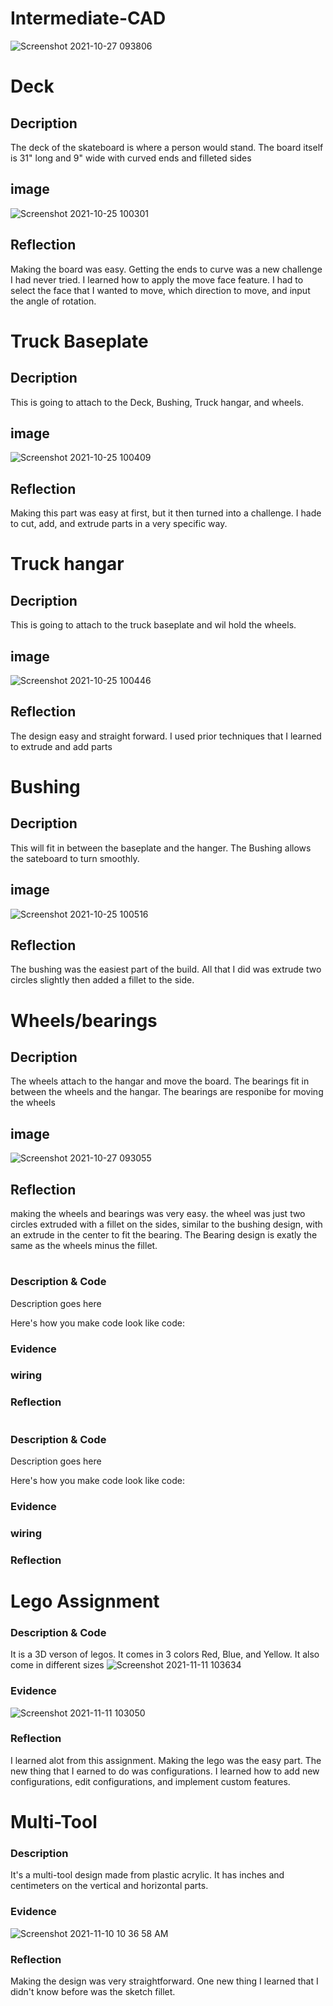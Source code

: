 # Intermediate-CAD
 
 ![Screenshot 2021-10-27 093806](https://user-images.githubusercontent.com/71407132/139076972-ab7bfa57-ce90-43aa-94ad-0c6ceae02f02.png)

 
# Deck

## Decription

The deck of the skateboard is where a person would stand. The board itself is 31" long and 9" wide with curved ends and filleted sides 


## image
 ![Screenshot 2021-10-25 100301](https://user-images.githubusercontent.com/71407132/138710134-f1c2c5a6-f5a9-4212-a62a-0aa68107bee0.png)
## Reflection
Making the board was easy. Getting the ends to curve was a new challenge I had never tried. I learned how to apply the move face feature. I had to select the face that I wanted to move, which direction to move, and input the angle of rotation.

# Truck Baseplate

## Decription
This is going to attach to the Deck, Bushing, Truck hangar, and wheels.

## image
![Screenshot 2021-10-25 100409](https://user-images.githubusercontent.com/71407132/138710343-8c06ab50-40f3-4907-8bbb-97f4c24b43c1.png)

## Reflection
Making this part was easy at first, but it then turned into a challenge. I hade to cut, add, and extrude parts in a very specific way.

# Truck hangar

## Decription
This is going to attach to the truck baseplate and wil hold the wheels. 
## image
![Screenshot 2021-10-25 100446](https://user-images.githubusercontent.com/71407132/138710420-cfcb6105-15d3-49da-a78c-d47ffad57cd9.png)

## Reflection
The design easy and straight forward. I used prior techniques that I learned to extrude and add parts
# Bushing

## Decription
This will fit in between the baseplate and the hanger. The Bushing allows the sateboard to turn smoothly.
## image
![Screenshot 2021-10-25 100516](https://user-images.githubusercontent.com/71407132/138710509-d9fe2891-f296-4297-b161-9e875ae14a2b.png)

## Reflection
The bushing was the easiest part of the build. All that I did was extrude two circles slightly then added a fillet to the side.
# Wheels/bearings

## Decription
The wheels attach to the hangar and move the board. The bearings fit in between the wheels and the hangar. The bearings are responibe for moving the wheels 

## image
![Screenshot 2021-10-27 093055](https://user-images.githubusercontent.com/71407132/139075707-700b6d75-118a-4541-a734-3aa5e358a2c0.png)

## Reflection
making the wheels and bearings was very easy. the wheel was just two circles extruded with a fillet on the sides, similar to the bushing design, with an extrude in the center to fit the bearing. The Bearing design is exatly the same as the wheels minus the fillet.

#

### Description & Code
Description goes here

Here's how you make code look like code:


### Evidence

### wiring

### Reflection

#

### Description & Code
Description goes here

Here's how you make code look like code:


### Evidence

### wiring

### Reflection

# Lego Assignment 

### Description & Code
It is a 3D verson of legos. It comes in 3 colors Red, Blue, and Yellow. It also come in different sizes 
![Screenshot 2021-11-11 103634](https://user-images.githubusercontent.com/71407132/141325706-7571ece5-65cf-4313-9349-682f72f8494b.png)


### Evidence

![Screenshot 2021-11-11 103050](https://user-images.githubusercontent.com/71407132/141324770-06778913-b2ae-4491-b884-d136c1db3414.png)

### Reflection
I learned alot from this assignment. Making the lego was the easy part. The new thing that I earned to do was configurations. I learned how to add new configurations, edit configurations, and implement custom features.
# Multi-Tool

### Description
It's a multi-tool design made from plastic acrylic. It has inches and centimeters on the vertical and horizontal parts. 


### Evidence
![Screenshot 2021-11-10 10 36 58 AM](https://user-images.githubusercontent.com/71407132/141143571-6d9f14b2-ad5d-44b3-8d7e-7e15e8bb21a1.png)



### Reflection
Making the design was very straightforward. One new thing I learned that I didn't know before was the sketch fillet. 
